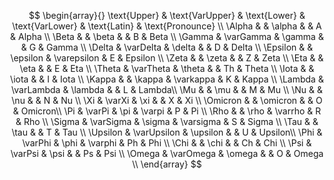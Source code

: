 

$$
\begin{array}{}
\text{Upper} & \text{VarUpper} & \text{Lower} & \text{VarLower} & \text{Latin} & \text{Pronounce} \\
\Alpha   &             & \alpha   &             & A  & Alpha \\
\Beta    &             & \beta    &             & B  & Beta \\
\Gamma   & \varGamma   & \gamma   &             & G  & Gamma \\
\Delta   & \varDelta   & \delta   &             & D  & Delta \\
\Epsilon &             & \epsilon & \varepsilon & E  & Epsilon \\
\Zeta    &             & \zeta    &             & Z  & Zeta  \\
\Eta     &             & \eta     &             & E  & Eta   \\
\Theta   & \varTheta   & \theta   &             & Th & Theta \\
\Iota    &             & \iota    &             & I  & Iota  \\
\Kappa   &             & \kappa   & \varkappa   & K  & Kappa \\
\Lambda  & \varLambda  & \lambda  &             & L  & Lambda\\
\Mu      &             & \mu      &             & M  & Mu    \\
\Nu      &             & \nu      &             & N  & Nu    \\
\Xi      & \varXi      & \xi      &             & X  & Xi    \\
\Omicron &             & \omicron &             & O  & Omicron\\
\Pi      & \varPi      & \pi      & \varpi      & P  & Pi    \\
\Rho     &             & \rho     & \varrho     & R  & Rho   \\
\Sigma   & \varSigma   & \sigma   & \varsigma   & S  & Sigma \\
\Tau     &             & \tau     &             & T  & Tau   \\
\Upsilon & \varUpsilon & \upsilon &             & U  & Upsilon\\
\Phi     & \varPhi     & \phi     & \varphi     & Ph & Phi   \\
\Chi     &             & \chi     &             & Ch & Chi   \\
\Psi     & \varPsi     & \psi     &             & Ps & Psi   \\
\Omega   & \varOmega   & \omega   &             & O  & Omega \\
\end{array}
$$
